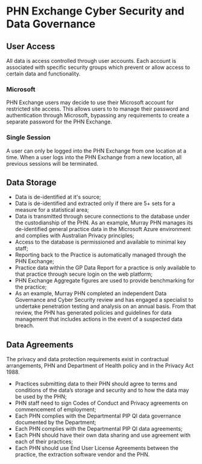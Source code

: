 # PHN Exchange Cyber Security and Data Governance

## User Access

All data is access controlled through user accounts. Each account is associated with specific security groups which prevent or allow access to certain data and functionality.

### Microsoft 

PHN Exchange users may decide to use their Microsoft account for restricted site access. This allows users to to manage their password and authentication through Microsoft, bypassing any requirements to create a separate password for the PHN Exchange. 

### Single Session

A user can only be logged into the PHN Exchange from one location at a time. When a user logs into the PHN Exchange from a new location, all previous sessions will be terminated.

## Data Storage

* Data is de-identified at it's source;
* Data is de-identified and extracted only if there are 5+ sets for a measure for a statistical area;
* Data is transmitted through secure connections to the database under the custodianship of the PHN. As an example, Murray PHN manages its de-identified general practice data in the Microsoft Azure environment and complies with Australian Privacy principles;
* Access to the database is permissioned and available to minimal key staff; 
* Reporting back to the Practice is automatically managed through the PHN Exchange; 
* Practice data within the GP Data Report for a practice is only available to that practice through secure login on the web platform;
* PHN Exchange Aggregate figures are used to provide benchmarking for the practice;
* As an example, Murray PHN completed an independent Data Governance and Cyber Security review and has engaged a specialist to undertake penetration testing and analysis on an annual basis. From that review, the PHN has generated policies and guidelines for data management that includes actions in the event of a suspected data breach.

## Data Agreements

The privacy and data protection requirements exist in contractual arrangements, PHN and Department of Health policy and in the Privacy Act 1988.

* Practices submitting data to their PHN should agree to terms and conditions of the data’s storage and security and to how the data may be used by the PHN;
* PHN staff need to sign Codes of Conduct and Privacy agreements on commencement of employment;
* Each PHN complies with the Departmental PIP QI data governance documented by the Department;
* Each PHN complies with the Departmental PIP QI data agreements;
* Each PHN should have their own data sharing and use agreement with each of their practices;
* Each PHN should use End User License Agreements between the practice, the extraction software vendor and the PHN.
